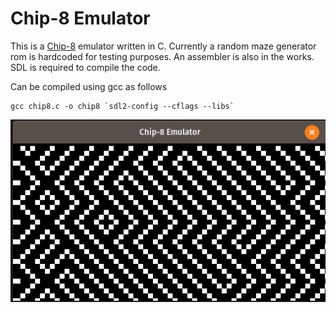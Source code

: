 # Chip-8 Emulator
This is a [Chip-8](http://devernay.free.fr/hacks/chip8/C8TECH10.HTM) emulator written in C. Currently a random maze generator rom is hardcoded for testing purposes. An assembler is also in the works. SDL is required to compile the code.  
  
Can be compiled using gcc as follows
```
gcc chip8.c -o chip8 `sdl2-config --cflags --libs`
```

![Random maze generator](maze.png?raw=true)